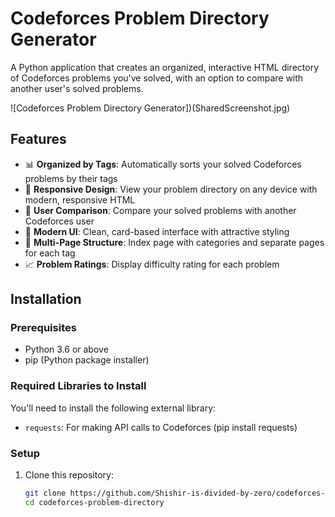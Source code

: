 # Codeforces Problem Directory Generator

A Python application that creates an organized, interactive HTML directory of Codeforces problems you've solved, with an option to compare with another user's solved problems.

![Codeforces Problem Directory Generator])(SharedScreenshot.jpg)

## Features

- 📊 **Organized by Tags**: Automatically sorts your solved Codeforces problems by their tags
- 📱 **Responsive Design**: View your problem directory on any device with modern, responsive HTML
- 🔄 **User Comparison**: Compare your solved problems with another Codeforces user
- 🎨 **Modern UI**: Clean, card-based interface with attractive styling
- 🧩 **Multi-Page Structure**: Index page with categories and separate pages for each tag
- 📈 **Problem Ratings**: Display difficulty rating for each problem

## Installation

### Prerequisites

- Python 3.6 or above
- pip (Python package installer)

### Required Libraries to Install

You'll need to install the following external library:
- `requests`: For making API calls to Codeforces (pip install requests)

### Setup

1. Clone this repository:
   ```bash
   git clone https://github.com/Shishir-is-divided-by-zero/codeforces-problem-directory.git
   cd codeforces-problem-directory
